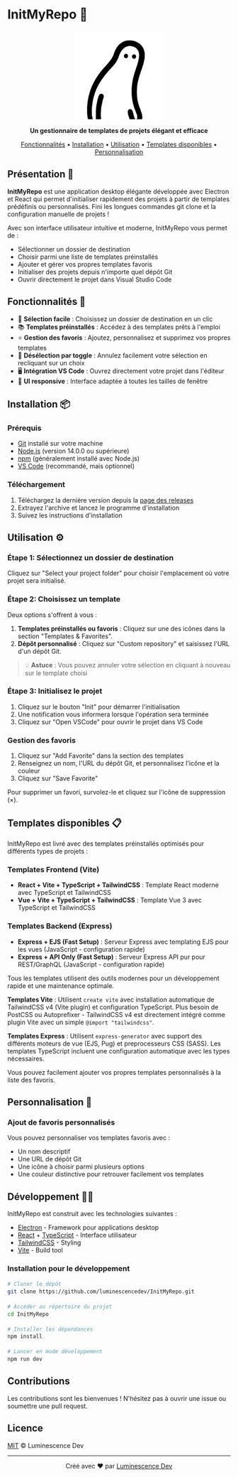 # InitMyRepo 🚀

<div align="center">
  <img src="luminescence_icon.png" alt="InitMyRepo Logo" width="200" height="auto"/>
  <br>
  <p>
    <strong>Un gestionnaire de templates de projets élégant et efficace</strong>
  </p>
  <p>
    <a href="#fonctionnalités-">Fonctionnalités</a> •
    <a href="#installation-">Installation</a> •
    <a href="#utilisation-%EF%B8%8F">Utilisation</a> •
    <a href="#templates-disponibles-">Templates disponibles</a> •
    <a href="#personnalisation-">Personnalisation</a>
  </p>
</div>

## Présentation 📝

**InitMyRepo** est une application desktop élégante développée avec Electron et React qui permet d'initialiser rapidement des projets à partir de templates prédéfinis ou personnalisés. Fini les longues commandes git clone et la configuration manuelle de projets !

Avec son interface utilisateur intuitive et moderne, InitMyRepo vous permet de :

- Sélectionner un dossier de destination
- Choisir parmi une liste de templates préinstallés
- Ajouter et gérer vos propres templates favoris
- Initialiser des projets depuis n'importe quel dépôt Git
- Ouvrir directement le projet dans Visual Studio Code

## Fonctionnalités 🌟

- 🎯 **Sélection facile** : Choisissez un dossier de destination en un clic
- 📚 **Templates préinstallés** : Accédez à des templates prêts à l'emploi
- ⭐ **Gestion des favoris** : Ajoutez, personnalisez et supprimez vos propres templates
- 🔄 **Désélection par toggle** : Annulez facilement votre sélection en recliquant sur un choix
- 🖥️ **Intégration VS Code** : Ouvrez directement votre projet dans l'éditeur
- 🎨 **UI responsive** : Interface adaptée à toutes les tailles de fenêtre

## Installation 📦

### Prérequis

- [Git](https://git-scm.com/) installé sur votre machine
- [Node.js](https://nodejs.org/) (version 14.0.0 ou supérieure)
- [npm](https://www.npmjs.com/) (généralement installé avec Node.js)
- [VS Code](https://code.visualstudio.com/) (recommandé, mais optionnel)

### Téléchargement

1. Téléchargez la dernière version depuis la [page des releases](https://github.com/luminescencedev/InitMyRepo/releases)
2. Extrayez l'archive et lancez le programme d'installation
3. Suivez les instructions d'installation

## Utilisation ⚙️

### Étape 1: Sélectionnez un dossier de destination

Cliquez sur "Select your project folder" pour choisir l'emplacement où votre projet sera initialisé.

### Étape 2: Choisissez un template

Deux options s'offrent à vous :

1. **Templates préinstallés ou favoris** : Cliquez sur une des icônes dans la section "Templates & Favorites".
2. **Dépôt personnalisé** : Cliquez sur "Custom repository" et saisissez l'URL d'un dépôt Git.

> 💡 **Astuce** : Vous pouvez annuler votre sélection en cliquant à nouveau sur le template choisi

### Étape 3: Initialisez le projet

1. Cliquez sur le bouton "Init" pour démarrer l'initialisation
2. Une notification vous informera lorsque l'opération sera terminée
3. Cliquez sur "Open VSCode" pour ouvrir le projet dans VS Code

### Gestion des favoris

1. Cliquez sur "Add Favorite" dans la section des templates
2. Renseignez un nom, l'URL du dépôt Git, et personnalisez l'icône et la couleur
3. Cliquez sur "Save Favorite"

Pour supprimer un favori, survolez-le et cliquez sur l'icône de suppression (×).

## Templates disponibles 📋

InitMyRepo est livré avec des templates préinstallés optimisés pour différents types de projets :

### Templates Frontend (Vite)

- **React + Vite + TypeScript + TailwindCSS** : Template React moderne avec TypeScript et TailwindCSS
- **Vue + Vite + TypeScript + TailwindCSS** : Template Vue 3 avec TypeScript et TailwindCSS

### Templates Backend (Express)

- **Express + EJS (Fast Setup)** : Serveur Express avec templating EJS pour les vues (JavaScript - configuration rapide)
- **Express + API Only (Fast Setup)** : Serveur Express API pur pour REST/GraphQL (JavaScript - configuration rapide)

Tous les templates utilisent des outils modernes pour un développement rapide et une maintenance optimale.

**Templates Vite** : Utilisent `create vite` avec installation automatique de TailwindCSS v4 (Vite plugin) et configuration TypeScript. Plus besoin de PostCSS ou Autoprefixer - TailwindCSS v4 est directement intégré comme plugin Vite avec un simple `@import "tailwindcss"`.

**Templates Express** : Utilisent `express-generator` avec support des différents moteurs de vue (EJS, Pug) et preprocesseurs CSS (SASS). Les templates TypeScript incluent une configuration automatique avec les types nécessaires.

Vous pouvez facilement ajouter vos propres templates personnalisés à la liste des favoris.

## Personnalisation 🎨

### Ajout de favoris personnalisés

Vous pouvez personnaliser vos templates favoris avec :

- Un nom descriptif
- Une URL de dépôt Git
- Une icône à choisir parmi plusieurs options
- Une couleur distinctive pour retrouver facilement vos templates

## Développement 👨‍💻

InitMyRepo est construit avec les technologies suivantes :

- [Electron](https://www.electronjs.org/) - Framework pour applications desktop
- [React](https://reactjs.org/) + [TypeScript](https://www.typescriptlang.org/) - Interface utilisateur
- [TailwindCSS](https://tailwindcss.com/) - Styling
- [Vite](https://vitejs.dev/) - Build tool

### Installation pour le développement

```bash
# Cloner le dépôt
git clone https://github.com/luminescencedev/InitMyRepo.git

# Accéder au répertoire du projet
cd InitMyRepo

# Installer les dépendances
npm install

# Lancer en mode développement
npm run dev
```

## Contributions

Les contributions sont les bienvenues ! N'hésitez pas à ouvrir une issue ou soumettre une pull request.

## Licence

[MIT](LICENSE) © Luminescence Dev

---

<div align="center">
  <p>Créé avec ❤️ par <a href="https://github.com/luminescencedev">Luminescence Dev</a></p>
</div>
